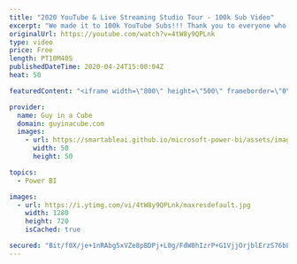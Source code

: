 ```yaml
---
title: "2020 YouTube & Live Streaming Studio Tour - 100k Sub Video"
excerpt: "We made it to 100k YouTube Subs!!! Thank you to everyone who helped to make this a reality. We love the community! 👊  Here is a studio tour of Adam's setup for both recording YouTube videos as well as doing live streams.   Gear: https://guyinacu.be/tools Live Streaming: https://guyinacu.be/streamsetup"
originalUrl: https://youtube.com/watch?v=4tW8y9QPLnk
type: video
price: Free
length: PT10M40S
publishedDateTime: 2020-04-24T15:00:04Z
heat: 50

featuredContent: "<iframe width=\"800\" height=\"500\" frameborder=\"0\" src=\"https://www.youtube.com/embed/4tW8y9QPLnk\" allow=\"accelerometer; autoplay; encrypted-media; gyroscope; picture-in-picture\" allowfullscreen></iframe>"

provider:
  name: Guy in a Cube
  domain: guyinacube.com
  images:
    - url: https://smartableai.github.io/microsoft-power-bi/assets/images/organizations/guyinacube.com-50x50.jpg
      width: 50
      height: 50

topics:
  - Power BI

images:
  - url: https://i.ytimg.com/vi/4tW8y9QPLnk/maxresdefault.jpg
    width: 1280
    height: 720
    isCached: true

secured: "Bit/f0X/je+1nRAbgSxVZe8pBDPj+L0g/FdW8hIzrP+G1VjjOrjblErzS76bLIQ5M+214u9lF1k43Ci7cmYfwA1RlNf294bh4gDrXTAlTrN/uvdkXrNsBHxUp9no+y310KB3LrzNJtRBDX2TxQK4g7CGk8STIgIGSfJrUbvxzqEgLljSO9QMl73L0g8SDKMZUgQ/Q1mEpdo09Yr8ZalqCTFLkUeAveghtJ2rIGxLYYPLUvTj24BEJR3VlnZN/3UWPa8z2J+sPwMXOV/wGrp2XQpH6oJnrHD/qR+FwlaoxvtB8swPer/jYnY/zO45As9zhnR5PxSt1OBGN/C75JDWTPl3yV4kWGtzkztV9UB1HFOTO32EInUhhKfUw8Mh1kouronTWDOUavdtyI1y6SzuSrfa8XZ27UClgzJqmSRGz28=;SXX52D137FZcEs4tJ8PsSw=="
---
```



